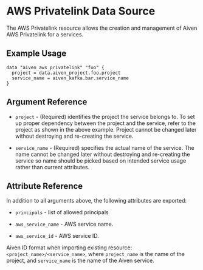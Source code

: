 # AWS Privatelink Data Source

The AWS Privatelink resource allows the creation and management of Aiven AWS Privatelink for a services.

## Example Usage

```hcl
data "aiven_aws_privatelink" "foo" {
  project = data.aiven_project.foo.project
  service_name = aiven_kafka.bar.service_name
}
```

## Argument Reference

* `project` - (Required) identifies the project the service belongs to. To set up proper dependency between the project
  and the service, refer to the project as shown in the above example. Project cannot be changed later without
  destroying and re-creating the service.

* `service_name` - (Required) specifies the actual name of the service. The name cannot be changed later without
  destroying and re-creating the service so name should be picked based on intended service usage rather than current
  attributes.

## Attribute Reference

In addition to all arguments above, the following attributes are exported:

* `principals` - list of allowed principals

* `aws_service_name` - AWS service name.

* `aws_service_id` - AWS service ID.

Aiven ID format when importing existing resource: `<project_name>/<service_name>`, where `project_name`
is the name of the project, and `service_name` is the name of the Aiven service.
